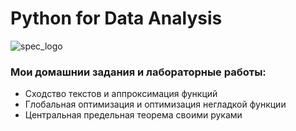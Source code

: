 # Python for Data Analysis

![spec_logo](https://user-images.githubusercontent.com/43387913/56806964-1d438e00-6836-11e9-9b95-d6016ebc061e.jpg)

### Мои домашнии задания и лабораторные работы:
* Сходство текстов и аппроксимация функций
* Глобальная оптимизация и оптимизация негладкой функции
* Центральная предельная теорема своими руками
